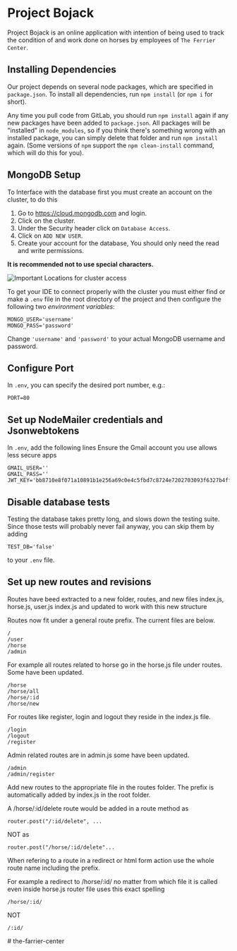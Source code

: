# Project Bojack

Project Bojack is an online application with intention of being used to track the condition of and
work done on horses by employees of `The Ferrier Center`.

## Installing Dependencies

Our project depends on several node packages, which are specified in `package.json`. To install all
dependencies, run `npm install` (or `npm i` for short).

Any time you pull code from GitLab, you should run `npm install` again if any new packages have been
added to `package.json`. All packages will be "installed" in `node_modules`, so if you think there's
something wrong with an installed package, you can simply delete that folder and run `npm install`
again. (Some versions of `npm` support the `npm clean-install` command, which will do this for you).

## MongoDB Setup

To Interface with the database first you must create an account on the cluster, to do this

1. Go to https://cloud.mongodb.com and login.
2. Click on the cluster.
3. Under the Security header click on `Database Access`.
4. Click on `ADD NEW USER`.
5. Create your account for the database, You should only need the read and write permissions.

**It is recommended not to use special characters.**

![Important Locations for cluster access](public/images/ClusterAccess.png)

To get your IDE to connect properly with the cluster you must either find or make a `.env` file in
the root directory of the project and then configure the following two _environment variables_:

```
MONGO_USER='username'
MONGO_PASS='password'
```

Change `'username'` and `'password'` to your actual MongoDB username and password.

## Configure Port

In `.env`, you can specify the desired port number, e.g.:

```
PORT=80
```

## Set up NodeMailer credentials and Jsonwebtokens

In `.env`, add the following lines
Ensure the Gmail account you use allows less secure apps

```
GMAIL_USER=''
GMAIL_PASS=''
JWT_KEY='bb8710e8f071a10891b1e256a69c0e4c5fbd7c8724e7202703093f6327b4ff625461e516e6a8dcd35c1d60309a4b3c56b4f2a322a1b049255dca82d331b30d41'
```

## Disable database tests

Testing the database takes pretty long, and slows down the testing suite. Since those tests will
probably never fail anyway, you can skip them by adding

```
TEST_DB='false'
```

to your `.env` file.

## Set up new routes and revisions

Routes have beed extracted to a new folder, routes, and new files index.js, horse.js, user.js index.js and updated to work with this new structure

Routes now fit under a general route prefix. The current files are below.

```
/
/user
/horse
/admin
```

For example all routes related to horse go in the horse.js file under routes. Some have been updated.

```
/horse
/horse/all
/horse/:id
/horse/new
```

For routes like register, login and logout they reside in the index.js file.

```
/login
/logout
/register
```

Admin related routes are in admin.js some have been updated.

```
/admin
/admin/register
```

Add new routes to the appropriate file in the routes folder. The prefix is automatically added by index.js in the root folder.

A /horse/:id/delete route would be added in a route method as

```
router.post("/:id/delete", ...
```

NOT as

```
router.post("/horse/:id/delete"...
```

When refering to a route in a redirect or html form action use the whole route name including the prefix.

For example a redirect to /horse/:id/ no matter from which file it is called even inside horse.js router file uses this exact spelling

```
/horse/:id/
```

NOT

```
/:id/
```

#   t h e - f a r r i e r - c e n t e r 
 
 
